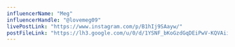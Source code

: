 ```yaml
---
influencerName: "Meg"
influencerHandle: "@lovemeg09"
livePostLink: "https://www.instagram.com/p/B1hIj9SAayw/"
postFileLink: "https://lh3.google.com/u/0/d/1YSNF_bKoGzdGqDEiPwV-KQVAiiItPPlH"
---
```

